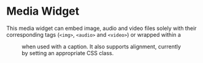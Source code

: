# Media Widget

This media widget can embed image, audio and video files solely with their corresponding tags (`<img>`, `<audio>` and `<video>`) or wrapped within a <figure> when used with a caption. It also supports alignment, currently by setting an appropriate CSS class.
